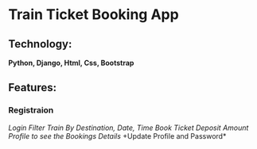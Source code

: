 # Train Ticket Booking App
## **Technology:** 
**Python, Django, Html, Css, Bootstrap**
## Features:
### Registraion
*Login*
*Filter Train By Destination, Date, Time*
*Book Ticket*
*Deposit Amount*
*Profile to see the Bookings Details*
+Update Profile and Password*

